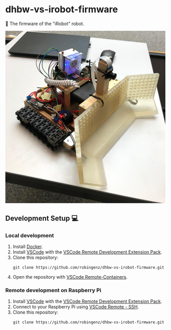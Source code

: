 # dhbw-vs-irobot-firmware

🤖 The firmware of the "iRobot" robot.

<img src="docs/images/irobot.jpg" alt="irobot" width="500"/>

## Development Setup 💻

### Local development

1. Install [Docker](https://docs.docker.com/get-docker/).
2. Install [VSCode](https://code.visualstudio.com/) with the [VSCode Remote Development Extension Pack](https://marketplace.visualstudio.com/items?itemName=ms-vscode-remote.vscode-remote-extensionpack).
3. Clone this repository:
    ```
    git clone https://github.com/robingenz/dhbw-vs-irobot-firmware.git
    ```
4. Open the repository with [VSCode Remote-Containers](https://code.visualstudio.com/docs/remote/containers).

### Remote development on Raspberry Pi

1. Install [VSCode](https://code.visualstudio.com/) with the [VSCode Remote Development Extension Pack](https://marketplace.visualstudio.com/items?itemName=ms-vscode-remote.vscode-remote-extensionpack).
2. Connect to your Raspberry Pi using [VSCode Remote - SSH](https://code.visualstudio.com/docs/remote/ssh).
3. Clone this repository:
    ```
    git clone https://github.com/robingenz/dhbw-vs-irobot-firmware.git
    ```
